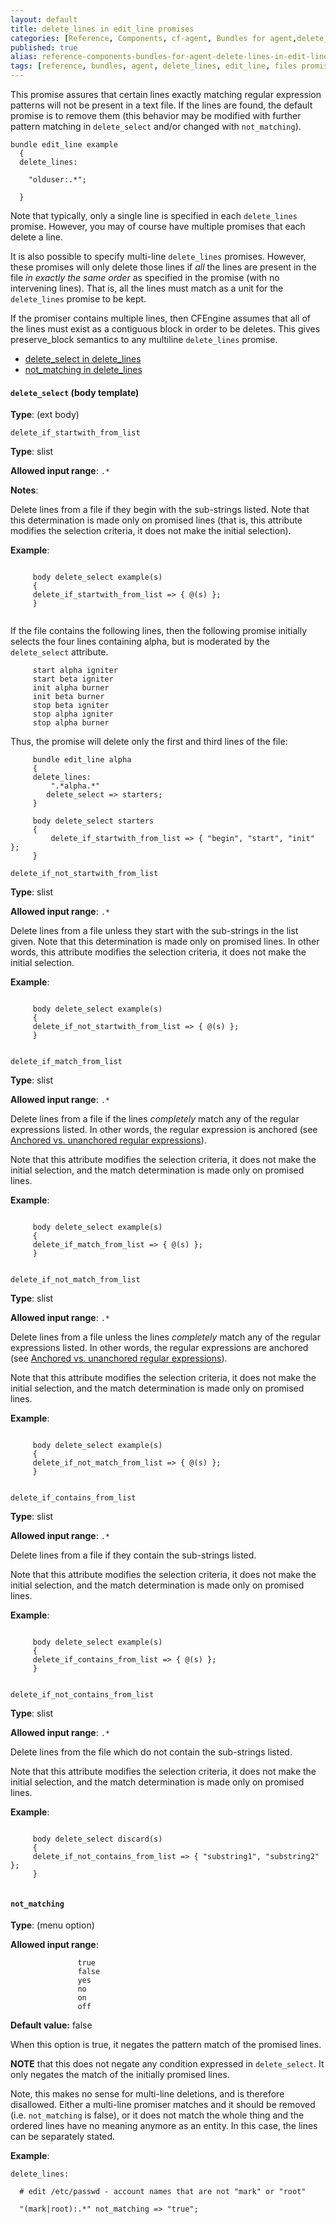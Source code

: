 ```yaml
---
layout: default
title: delete_lines in edit_line promises
categories: [Reference, Components, cf-agent, Bundles for agent,delete_lines in edit_line promises]
published: true
alias: reference-components-bundles-for-agent-delete-lines-in-edit-line-promises.html
tags: [reference, bundles, agent, delete_lines, edit_line, files promises]
---
```


This promise assures that certain lines exactly matching regular
expression patterns will not be present in a text file. If the lines are
found, the default promise is to remove them (this behavior may be
modified with further pattern matching in `delete_select` and/or changed
with `not_matching`).

  

```cf3
bundle edit_line example
  {
  delete_lines:

    "olduser:.*";

  }
```

Note that typically, only a single line is specified in each
`delete_lines` promise. However, you may of course have multiple
promises that each delete a line.

It is also possible to specify multi-line `delete_lines` promises.
However, these promises will only delete those lines if *all* the lines
are present in the file *in exactly the same order* as specified in the
promise (with no intervening lines). That is, all the lines must match
as a unit for the `delete_lines` promise to be kept.

If the promiser contains multiple lines, then CFEngine assumes that all
of the lines must exist as a contiguous block in order to be deletes.
This gives preserve\_block semantics to any multiline `delete_lines`
promise.

-   [delete\_select in
    delete\_lines](#delete_005fselect-in-delete_005flines)
-   [not\_matching in
    delete\_lines](#not_005fmatching-in-delete_005flines)

#### `delete_select` (body template)

**Type**: (ext body)

`delete_if_startwith_from_list`

**Type**: slist

**Allowed input range**: `.*`

**Notes**:  
   

Delete lines from a file if they begin with the sub-strings listed. Note
that this determination is made only on promised lines (that is, this
attribute modifies the selection criteria, it does not make the initial
selection). 

**Example**:  
   

```cf3
     
     body delete_select example(s)
     {
     delete_if_startwith_from_list => { @(s) };
     }
     
```

If the file contains the following lines, then the following promise initially selects the four lines containing
alpha, but is moderated by the `delete_select` attribute.

```cf3
     start alpha igniter
     start beta igniter
     init alpha burner
     init beta burner
     stop beta igniter
     stop alpha igniter
     stop alpha burner
```

Thus, the promise will delete only the first and third lines of the file:

```cf3
     bundle edit_line alpha
     {
     delete_lines:
         ".*alpha.*"
        delete_select => starters;
     }
     
     body delete_select starters
     {
         delete_if_startwith_from_list => { "begin", "start", "init" };
     }
```

`delete_if_not_startwith_from_list`

**Type**: slist

**Allowed input range**: `.*`

Delete lines from a file unless they start with the sub-strings in the list given. Note that this determination is made only on promised lines.
In other words, this attribute modifies the selection criteria, it does not make the initial selection.   

**Example**:  
   

```cf3
     
     body delete_select example(s)
     {
     delete_if_not_startwith_from_list => { @(s) };
     }
     
```

`delete_if_match_from_list`

**Type**: slist

**Allowed input range**: `.*`

Delete lines from a file if the lines *completely* match any of the regular expressions listed. In other words, the regular expression is
anchored (see [Anchored vs. unanchored regular expressions](#Anchored-vs_002e-unanchored-regular-expressions)).

Note that this attribute modifies the selection criteria, it does not make the initial selection, and the match determination is made only on
promised lines.   

**Example**:  
   

```cf3
     
     body delete_select example(s)
     {
     delete_if_match_from_list => { @(s) };
     }
     
```

`delete_if_not_match_from_list`

**Type**: slist

**Allowed input range**: `.*`

Delete lines from a file unless the lines *completely* match any of the regular expressions listed. In other words, the regular expressions are
anchored (see [Anchored vs. unanchored regular expressions](#Anchored-vs_002e-unanchored-regular-expressions)).

Note that this attribute modifies the selection criteria, it does not make the initial selection, and the match determination is made only on
promised lines.   

**Example**:  
   

```cf3
     
     body delete_select example(s)
     {
     delete_if_not_match_from_list => { @(s) };
     }
     
```

`delete_if_contains_from_list`

**Type**: slist

**Allowed input range**: `.*`

Delete lines from a file if they contain the sub-strings listed.

Note that this attribute modifies the selection criteria, it does not make the initial selection, and the match determination is made only on
promised lines.   

**Example**:  
   

```cf3
     
     body delete_select example(s)
     {
     delete_if_contains_from_list => { @(s) };
     }
     
```

`delete_if_not_contains_from_list`

**Type**: slist

**Allowed input range**: `.*`

Delete lines from the file which do not contain the sub-strings listed.

Note that this attribute modifies the selection criteria, it does not
make the initial selection, and the match determination is made only on
promised lines.

**Example**:  
   

```cf3
     
     body delete_select discard(s)
     {
     delete_if_not_contains_from_list => { "substring1", "substring2" };
     }
     
```

#### `not_matching`

**Type**: (menu option)

**Allowed input range**:   

```cf3
               true
               false
               yes
               no
               on
               off
```

**Default value:** false

When this option is true, it negates the pattern match of the promised lines.

**NOTE** that this does not negate any condition expressed in `delete_select`. It only negates the match of the initially promised
lines.

Note, this makes no sense for multi-line deletions, and is therefore disallowed. Either a multi-line promiser matches and it should be
removed (i.e. `not_matching` is false), or it does not match the whole thing and the ordered lines have no meaning anymore as an entity. In
this case, the lines can be separately stated.

**Example**:  
   

```cf3
delete_lines:

  # edit /etc/passwd - account names that are not "mark" or "root"

  "(mark|root):.*" not_matching => "true";
```


